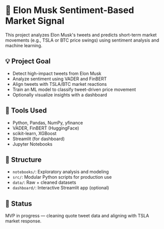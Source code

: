 # 🚀 Elon Musk Sentiment-Based Market Signal

This project analyzes Elon Musk's tweets and predicts short-term market movements (e.g., TSLA or BTC price swings) using sentiment analysis and machine learning.

## 💡 Project Goal
- Detect high-impact tweets from Elon Musk
- Analyze sentiment using VADER and FinBERT
- Align tweets with TSLA/BTC market reactions
- Train an ML model to classify tweet-driven price movement
- Optionally visualize insights with a dashboard

## 🧰 Tools Used
- Python, Pandas, NumPy, yfinance
- VADER, FinBERT (HuggingFace)
- scikit-learn, XGBoost
- Streamlit (for dashboard)
- Jupyter Notebooks

## 📁 Structure
- `notebooks/`: Exploratory analysis and modeling
- `src/`: Modular Python scripts for production use
- `data/`: Raw + cleaned datasets
- `dashboard/`: Interactive Streamlit app (optional)

## 🚧 Status
MVP in progress — cleaning quote tweet data and aligning with TSLA market response.
